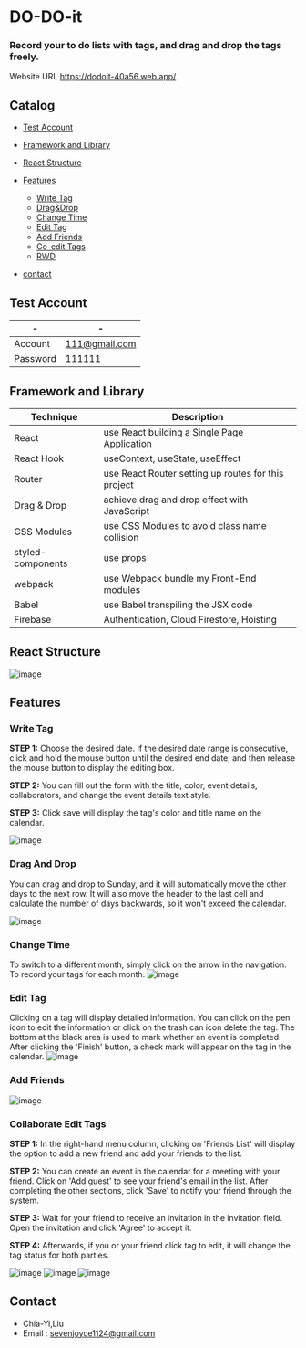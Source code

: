 # DO-DO-it
### Record your to do lists with tags, and drag and drop the tags freely.

Website URL https://dodoit-40a56.web.app/

## Catalog
  * [Test Account](README.md#test-account)
  * [Framework and Library](README.md#framework-and-library)
  * [React Structure](README.md#react-structure)
  * [Features](README.md#features) 
      - [Write Tag](#write-tag)
      - [Drag&Drop](#drag-and-drop)
      - [Change Time](#change-time)
      - [Edit Tag](#edit-tag)
      - [Add Friends](#add-friends)
      - [Co-edit Tags](#collaborate-edit-tags)
      - [RWD](#rwd)

  * [contact](README.md#contact)

## Test Account

|- |-|
|-----|--------|
|Account|111@gmail.com|
|Password|111111|


## Framework and Library

|Technique |Description|
|-----|--------|
|React|use React building a Single Page Application|
|React Hook| useContext, useState, useEffect|
|Router|use React Router setting up routes for this project|
|Drag & Drop|achieve drag and drop effect with JavaScript|
|CSS Modules | use CSS Modules to avoid class name collision |
|styled-components | use props|
|webpack|use Webpack bundle my Front-End modules|
|Babel|use Babel transpiling the JSX code|
|Firebase|Authentication, Cloud Firestore, Hoisting|

## React Structure
   ![image](https://github.com/joyceseven1124/DO-DO-it/blob/main/public/assets/new_flow_chart.png)

## Features

   ### Write Tag
   **STEP 1:** 
   Choose the desired date. If the desired date range is consecutive, click and hold the mouse button until the desired end date, and then release        
   the mouse button to display the editing box.
   
   **STEP 2:** 
   You can fill out the form with the title, color, event details, collaborators, and change the event details text style.
   
   **STEP 3:**
   Click save will display the tag's color and title name on the calendar.
   
   ![image](https://github.com/joyceseven1124/DO-DO-it/blob/main/public/assets/main_gif.gif)
   
   
   ### Drag And Drop
   You can drag and drop to Sunday, and it will automatically move the other days to the next row. It will also move the header to the last cell and calculate    the number of days backwards, so it won't exceed the calendar.

   ![image](https://github.com/joyceseven1124/DO-DO-it/blob/main/public/assets/drag_and_drop_gif.gif)
   
   ### Change Time
   To switch to a different month, simply click on the arrow in the navigation. To record your tags for each month.
   ![image](https://github.com/joyceseven1124/DO-DO-it/blob/main/public/assets/change_time_gif.gif)
   
   ### Edit Tag
   Clicking on a tag will display detailed information. You can click on the pen icon to edit the information or click on the trash can icon delete the tag.      The bottom at the black area is used to mark whether an event is completed. After clicking the 'Finish' button, a check mark will appear on the tag in        the calendar.
   ![image](https://github.com/joyceseven1124/DO-DO-it/blob/main/public/assets/Edit_tag_gif.gif)
   
   ### Add Friends
   ![image](https://github.com/joyceseven1124/DO-DO-it/blob/main/public/assets/add_friend_gif.gif)
   
   ### Collaborate Edit Tags
   **STEP 1:** 
   In the right-hand menu column, clicking on 'Friends List' will display the option to add a new friend and add your friends to the list.
   
   **STEP 2:** 
   You can create an event in the calendar for a meeting with your friend. Click on 'Add guest' to see your friend's email in the list. After completing the      other sections, click 'Save' to notify your friend through the system.
   
   **STEP 3:**
   Wait for your friend to receive an invitation in the invitation field. Open the invitation and click 'Agree' to accept it.
   
   **STEP 4:**
   Afterwards, if you or your friend click tag to edit, it will change the tag status for both parties.
   
   ![image](https://github.com/joyceseven1124/DO-DO-it/blob/main/public/assets/choose_friend.jpg)
   ![image](https://github.com/joyceseven1124/DO-DO-it/blob/main/public/assets/receive_invite_ok_gif.gif)
   ![image](https://github.com/joyceseven1124/DO-DO-it/blob/main/public/assets/co-edit_result.png)
   

   
## Contact
 * Chia-Yi,Liu
 * Email : sevenjoyce1124@gmail.com
